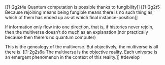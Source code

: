 [[1-2g2t4a Quantum computation is possible thanks to fungibility]]
[[1-2g2t5 Because rejoining means being fungible means there is no such thing as which of them has ended up as-at which final instance-position]]

If information only flow into one direction, that is, if histories never rejoin, then the multiverse doesn’t do much as an explanation (nor practically because then there's no quantum computer)

This is the genealogy of the multiverse. But objectively, the multiverse is all there is.
[[1-2g2s6a The multiverse is the objective reality. Each universe is an emergent phenomenon in the context of this reality.]]
#develop 
